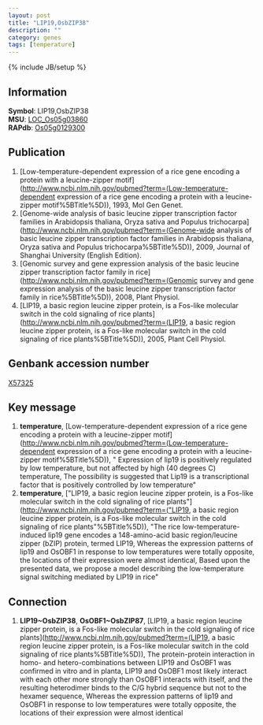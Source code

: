 ```yaml
---
layout: post
title: "LIP19,OsbZIP38"
description: ""
category: genes
tags: [temperature]
---
```

{% include JB/setup %}

## Information
__Symbol__: LIP19,OsbZIP38  
__MSU__: [LOC_Os05g03860](http://rice.plantbiology.msu.edu/cgi-bin/ORF_infopage.cgi?orf=LOC_Os05g03860)  
__RAPdb__: [Os05g0129300](http://rapdb.dna.affrc.go.jp/viewer/gbrowse_details/irgsp1?name=Os05g0129300)  

## Publication
1. [Low-temperature-dependent expression of a rice gene encoding a protein with a leucine-zipper motif](http://www.ncbi.nlm.nih.gov/pubmed?term=(Low-temperature-dependent expression of a rice gene encoding a protein with a leucine-zipper motif%5BTitle%5D)), 1993, Mol Gen Genet.
2. [Genome-wide analysis of basic leucine zipper transcription factor families in Arabidopsis thaliana, Oryza sativa and Populus trichocarpa](http://www.ncbi.nlm.nih.gov/pubmed?term=(Genome-wide analysis of basic leucine zipper transcription factor families in Arabidopsis thaliana, Oryza sativa and Populus trichocarpa%5BTitle%5D)), 2009, Journal of Shanghai University (English Edition).
3. [Genomic survey and gene expression analysis of the basic leucine zipper transcription factor family in rice](http://www.ncbi.nlm.nih.gov/pubmed?term=(Genomic survey and gene expression analysis of the basic leucine zipper transcription factor family in rice%5BTitle%5D)), 2008, Plant Physiol.
4. [LIP19, a basic region leucine zipper protein, is a Fos-like molecular switch in the cold signaling of rice plants](http://www.ncbi.nlm.nih.gov/pubmed?term=(LIP19, a basic region leucine zipper protein, is a Fos-like molecular switch in the cold signaling of rice plants%5BTitle%5D)), 2005, Plant Cell Physiol.

## Genbank accession number
[X57325](http://www.ncbi.nlm.nih.gov/nuccore/X57325)

## Key message
1. __temperature__, [Low-temperature-dependent expression of a rice gene encoding a protein with a leucine-zipper motif](http://www.ncbi.nlm.nih.gov/pubmed?term=(Low-temperature-dependent expression of a rice gene encoding a protein with a leucine-zipper motif%5BTitle%5D)), " Expression of lip19 is positively regulated by low temperature, but not affected by high (40 degrees C) temperature, The possibility is suggested that Lip19 is a transcriptional factor that is positively controlled by low temperature"
2. __temperature__, ["LIP19, a basic region leucine zipper protein, is a Fos-like molecular switch in the cold signaling of rice plants"](http://www.ncbi.nlm.nih.gov/pubmed?term=("LIP19, a basic region leucine zipper protein, is a Fos-like molecular switch in the cold signaling of rice plants"%5BTitle%5D)), "The rice low-temperature-induced lip19 gene encodes a 148-amino-acid basic region/leucine zipper (bZIP) protein, termed LIP19, Whereas the expression patterns of lip19 and OsOBF1 in response to low temperatures were totally opposite, the locations of their expression were almost identical, Based upon the presented data, we propose a model describing the low-temperature signal switching mediated by LIP19 in rice"

## Connection
1. __LIP19~OsbZIP38__, __OsOBF1~OsbZIP87__, [LIP19, a basic region leucine zipper protein, is a Fos-like molecular switch in the cold signaling of rice plants](http://www.ncbi.nlm.nih.gov/pubmed?term=(LIP19, a basic region leucine zipper protein, is a Fos-like molecular switch in the cold signaling of rice plants%5BTitle%5D)),  The protein-protein interaction in homo- and hetero-combinations between LIP19 and OsOBF1 was confirmed in vitro and in planta, LIP19 and OsOBF1 most likely interact with each other more strongly than OsOBF1 interacts with itself, and the resulting heterodimer binds to the C/G hybrid sequence but not to the hexamer sequence, Whereas the expression patterns of lip19 and OsOBF1 in response to low temperatures were totally opposite, the locations of their expression were almost identical


